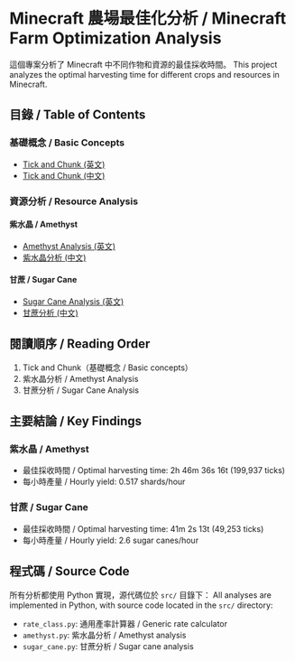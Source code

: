 # Minecraft 農場最佳化分析 / Minecraft Farm Optimization Analysis

這個專案分析了 Minecraft 中不同作物和資源的最佳採收時間。
This project analyzes the optimal harvesting time for different crops and resources in Minecraft.

## 目錄 / Table of Contents

### 基礎概念 / Basic Concepts

- [Tick and Chunk (英文)](en/tick_and_chunk.md)
- [Tick and Chunk (中文)](zh_tw/tick_and_chunk.md)

### 資源分析 / Resource Analysis

#### 紫水晶 / Amethyst

- [Amethyst Analysis (英文)](en/amethyst.md)
- [紫水晶分析 (中文)](zh_tw/amethyst.md)

#### 甘蔗 / Sugar Cane

- [Sugar Cane Analysis (英文)](en/sugar_cane.md)
- [甘蔗分析 (中文)](zh_tw/sugar_cane.md)

## 閱讀順序 / Reading Order

1. Tick and Chunk（基礎概念 / Basic concepts）
2. 紫水晶分析 / Amethyst Analysis
3. 甘蔗分析 / Sugar Cane Analysis

## 主要結論 / Key Findings

### 紫水晶 / Amethyst

- 最佳採收時間 / Optimal harvesting time: 2h 46m 36s 16t (199,937 ticks)
- 每小時產量 / Hourly yield: 0.517 shards/hour

### 甘蔗 / Sugar Cane

- 最佳採收時間 / Optimal harvesting time: 41m 2s 13t (49,253 ticks)
- 每小時產量 / Hourly yield: 2.6 sugar canes/hour

## 程式碼 / Source Code

所有分析都使用 Python 實現，源代碼位於 `src/` 目錄下：
All analyses are implemented in Python, with source code located in the `src/` directory:

- `rate_class.py`: 通用產率計算器 / Generic rate calculator
- `amethyst.py`: 紫水晶分析 / Amethyst analysis
- `sugar_cane.py`: 甘蔗分析 / Sugar cane analysis